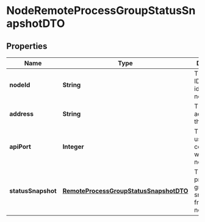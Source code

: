 
# NodeRemoteProcessGroupStatusSnapshotDTO

## Properties
Name | Type | Description | Notes
------------ | ------------- | ------------- | -------------
**nodeId** | **String** | The unique ID that identifies the node |  [optional]
**address** | **String** | The API address of the node |  [optional]
**apiPort** | **Integer** | The API port used to communicate with the node |  [optional]
**statusSnapshot** | [**RemoteProcessGroupStatusSnapshotDTO**](RemoteProcessGroupStatusSnapshotDTO.md) | The remote process group status snapshot from the node. |  [optional]



